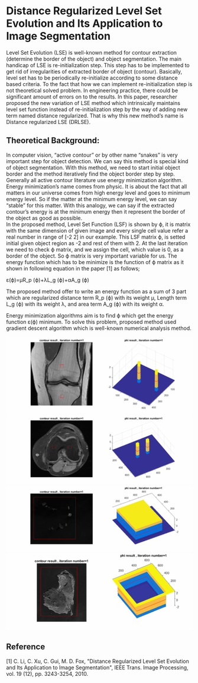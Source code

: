 # Distance Regularized Level Set Evolution and Its Application to Image Segmentation
Level Set Evolution (LSE) is well-known method for contour extraction (determine the border of the object) and object segmentation. The main handicap of LSE is re-initialization step. This step has to be implemented to get rid of irregularities of extracted border of object (contour). Basically, level set has to be periodically re-initialize according to some distance based criteria. To the fact that how we can implement re-initialization step is not theoretical solved problem. In engineering practice, there could be significant amount of errors on to the results. In this paper, researcher proposed the new variation of LSE method which intrinsically maintains level set function instead of re-initialization step by the way of adding new term named distance regularized. That is why this new method’s name is Distance regularized LSE (DRLSE). 

## Theoretical Background:
In computer vision, “active contour” or by other name “snakes” is very important step for object detection. We can say this method is special kind of object segmentation. With this method, we need to start initial object border and the method iteratively find the object border step by step. Generally all active contour literature use energy minimization algorithm. Energy minimization’s name comes from physic. It is about the fact that all matters in our universe comes from high energy level and goes to minimum energy level. So if the matter at the minimum energy level, we can say “stable” for this matter. With this analogy, we can say if the extracted contour’s energy is at the minimum energy then it represent the border of the object as good as possible.  
In the proposed method, Level Set Function (LSF) is shown by ϕ, it is matrix with the same dimension of given image and every single cell value refer a real number in range of [-2 2] in our example. This LSF matrix ϕ, is setted initial given object region as -2 and rest of them with 2. At the last iteration we need to check  ϕ matrix, and we assign the cell, which value is 0, as a border of the object. So ϕ matrix is very important variable for us. The energy function which has to be minimize is the function of ϕ matrix as it shown in following equation in the paper [1] as follows;

ε(ϕ)=μR_p (ϕ)+λL_g (ϕ)+αA_g (ϕ)

The proposed method offer to write an energy function as a sum of 3 part which are regularized distance term R_p (ϕ)  with its weight μ, Length term L_g (ϕ)  with its weight λ, and area term A_g (ϕ)  with its weight α.  

Energy minimization algorithms aim is to find ϕ which get the energy function ε(ϕ) minimum. To solve this problem, proposed method used gradient descent algorithm which is well-known numerical analysis method.


![Alt Text](Outputs/bone.gif)
![Alt Text](Outputs/femur.gif)
![Alt Text](Outputs/capeverde.gif)
![Alt Text](Outputs/eigg.gif)


## Reference
[1] C. Li, C. Xu, C. Gui, M. D. Fox, "Distance Regularized Level Set Evolution and Its Application to Image Segmentation", IEEE Trans. Image Processing, vol. 19 (12), pp. 3243-3254, 2010.
